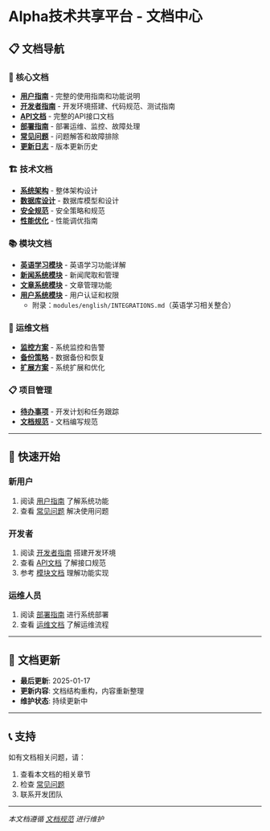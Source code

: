 # Alpha技术共享平台 - 文档中心

## 📋 文档导航

### 🚀 核心文档
- **[用户指南](GUIDE.md)** - 完整的使用指南和功能说明
- **[开发者指南](DEVELOPMENT.md)** - 开发环境搭建、代码规范、测试指南
- **[API文档](API.md)** - 完整的API接口文档
- **[部署指南](DEPLOYMENT.md)** - 部署运维、监控、故障处理
- **[常见问题](FAQ.md)** - 问题解答和故障排除
- **[更新日志](CHANGELOG.md)** - 版本更新历史

### 🏗️ 技术文档
- **[系统架构](technical/ARCHITECTURE.md)** - 整体架构设计
- **[数据库设计](technical/DATABASE.md)** - 数据库模型和设计
- **[安全规范](technical/SECURITY.md)** - 安全策略和规范
- **[性能优化](technical/PERFORMANCE.md)** - 性能调优指南

### 📚 模块文档
- **[英语学习模块](modules/ENGLISH_LEARNING.md)** - 英语学习功能详解
- **[新闻系统模块](modules/NEWS_SYSTEM.md)** - 新闻爬取和管理
- **[文章系统模块](modules/ARTICLE_SYSTEM.md)** - 文章管理功能
- **[用户系统模块](modules/USER_SYSTEM.md)** - 用户认证和权限
  - 附录：`modules/english/INTEGRATIONS.md`（英语学习相关整合）

### 🔧 运维文档
- **[监控方案](operations/MONITORING.md)** - 系统监控和告警
- **[备份策略](operations/BACKUP.md)** - 数据备份和恢复
- **[扩展方案](operations/SCALING.md)** - 系统扩展和优化

### 📋 项目管理
- **[待办事项](TODO.md)** - 开发计划和任务跟踪
- **[文档规范](DOCUMENTATION_STANDARDS.md)** - 文档编写规范

---

## 🎯 快速开始

### 新用户
1. 阅读 [用户指南](GUIDE.md) 了解系统功能
2. 查看 [常见问题](FAQ.md) 解决使用问题

### 开发者
1. 阅读 [开发者指南](DEVELOPMENT.md) 搭建开发环境
2. 查看 [API文档](API.md) 了解接口规范
3. 参考 [模块文档](modules/) 理解功能实现

### 运维人员
1. 阅读 [部署指南](DEPLOYMENT.md) 进行系统部署
2. 查看 [运维文档](operations/) 了解运维流程

---

## 📝 文档更新

- **最后更新**: 2025-01-17
- **更新内容**: 文档结构重构，内容重新整理
- **维护状态**: 持续更新中

---

## 📞 支持

如有文档相关问题，请：
1. 查看本文档的相关章节
2. 检查 [常见问题](FAQ.md)
3. 联系开发团队

---

*本文档遵循 [文档规范](DOCUMENTATION_STANDARDS.md) 进行维护*
